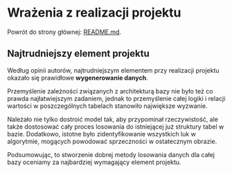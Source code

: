 # Wrażenia z realizacji projektu

Powrót do strony głównej: [README.md](../README.md).

## Najtrudniejszy element projektu

Według opinii autorów, najtrudniejszym elementem przy realizacji projektu okazało się prawidłowe __wygenerowanie danych__.

Przemyślenie zależności związanych z architekturą bazy nie było też co prawda najłatwiejszym zadaniem, jednak to przemyślenie całej logiki i relacji wartości w poszczególnych tabelach stanowiło największe wyzwanie.

Należało nie tylko dostroić model tak, aby przypominał rzeczywistość, ale także dostosować cały proces losowania do istniejącej już struktury tabel w bazie. Dodatkowo, istotne było zidentyfikowanie wszystkich luk w algorytmie, mogących powodować sprzeczności w ostatecznym obrazie.

Podsumowując, to stworzenie dobrej metody losowania danych dla całej bazy oceniamy za najbardziej wymagający element projektu.
